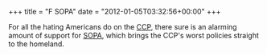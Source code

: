 +++
title = "F SOPA"
date = "2012-01-05T03:32:56+00:00"
+++

For all the hating Americans do on the <a href="http://en.wikipedia.org/wiki/Chinese_Communist_Party">CCP</a>, there sure is an alarming amount of support for <a href="http://en.wikipedia.org/wiki/Stop_Online_Piracy_Act">SOPA</a>, which brings the CCP's worst policies straight to the homeland.
			
